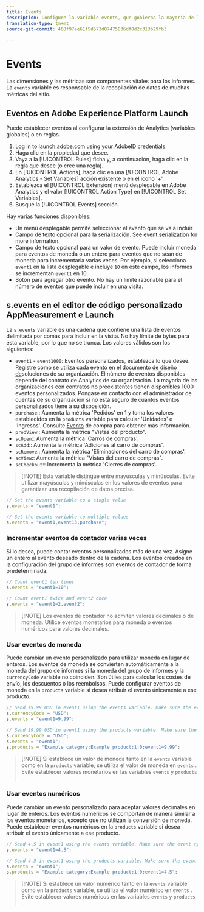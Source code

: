 ```yaml
---
title: Events
description: Configure la variable events, que gobierna la mayoría de las métricas del sitio.
translation-type: tm+mt
source-git-commit: 468f97ee61f5d573d07475836df8d2c313b29fb3

---
```



# Events

Las dimensiones y las métricas son componentes vitales para los informes. La `events` variable es responsable de la recopilación de datos de muchas métricas del sitio.

## Eventos en Adobe Experience Platform Launch

Puede establecer eventos al configurar la extensión de Analytics (variables globales) o en reglas.

1. Log in to [launch.adobe.com](https://launch.adobe.com) using your AdobeID credentials.
2. Haga clic en la propiedad que desee.
3. Vaya a la [!UICONTROL Rules] ficha y, a continuación, haga clic en la regla que desee (o cree una regla).
4. En [!UICONTROL Actions], haga clic en una [!UICONTROL Adobe Analytics - Set Variables] acción existente o en el icono &#39;+&#39;.
5. Establezca el [!UICONTROL Extension] menú desplegable en Adobe Analytics y el valor [!UICONTROL Action Type] en [!UICONTROL Set Variables].
6. Busque la [!UICONTROL Events] sección.

Hay varias funciones disponibles:

* Un menú desplegable permite seleccionar el evento que se va a incluir
* Campo de texto opcional para la serialización. See [event serialization](event-serialization.md) for more information.
* Campo de texto opcional para un valor de evento. Puede incluir moneda para eventos de moneda o un entero para eventos que no sean de moneda para incrementarla varias veces. Por ejemplo, si selecciona `event1` en la lista desplegable e incluye `10` en este campo, los informes se incrementan `event1` en 10.
* Botón para agregar otro evento. No hay un límite razonable para el número de eventos que puede incluir en una visita.

## s.events en el editor de código personalizado AppMeasurement e Launch

La `s.events` variable es una cadena que contiene una lista de eventos delimitada por comas para incluir en la visita. No hay límite de bytes para esta variable, por lo que no se trunca. Los valores válidos son los siguientes:

* `event1` - `event1000`: Eventos personalizados, establezca lo que desee. Registre cómo se utiliza cada evento en el documento [de diseño de](../../../prepare/solution-design.md)soluciones de su organización. El número de eventos disponibles depende del contrato de Analytics de su organización. La mayoría de las organizaciones con contratos no preexistentes tienen disponibles 1000 eventos personalizados. Póngase en contacto con el administrador de cuentas de su organización si no está seguro de cuántos eventos personalizados tiene a su disposición.
* `purchase`:: Aumenta la métrica &#39;Pedidos&#39; en 1 y toma los valores establecidos en la `products` variable para calcular &#39;Unidades&#39; e &#39;Ingresos&#39;. Consulte [Evento](event-purchase.md) de compra para obtener más información.
* `prodView`:: Aumenta la métrica &quot;Vistas del producto&quot;.
* `scOpen`:: Aumenta la métrica &#39;Carros de compras&#39;.
* `scAdd`:: Aumenta la métrica &#39;Adiciones al carro de compras&#39;.
* `scRemove`:: Aumenta la métrica &#39;Eliminaciones del carro de compras&#39;.
* `scView`:: Aumenta la métrica &quot;Vistas del carro de compras&quot;.
* `scCheckout`:: Incrementa la métrica &#39;Cierres de compras&#39;.

> [!NOTE] Esta variable distingue entre mayúsculas y minúsculas. Evite utilizar mayúsculas y minúsculas en los valores de eventos para garantizar una recopilación de datos precisa.

```js
// Set the events variable to a single value
s.events = "event1";

// Set the events variable to multiple values
s.events = "event1,event13,purchase";
```

### Incrementar eventos de contador varias veces

Si lo desea, puede contar eventos personalizados más de una vez. Asigne un entero al evento deseado dentro de la cadena. Los eventos creados en la configuración del grupo de informes son eventos de contador de forma predeterminada.

```js
// Count event1 ten times
s.events = "event1=10";

// Count event1 twice and event2 once
s.events = "event1=2,event2";
```

> [!NOTE] Los eventos de contador no admiten valores decimales o de moneda. Utilice eventos monetarios para moneda o eventos numéricos para valores decimales.

### Usar eventos de moneda

Puede cambiar un evento personalizado para utilizar moneda en lugar de enteros. Los eventos de moneda se convierten automáticamente a la moneda del grupo de informes si la moneda del grupo de informes y la `currencyCode` variable no coinciden. Son útiles para calcular los costes de envío, los descuentos o los reembolsos. Puede configurar eventos de moneda en la `products` variable si desea atribuir el evento únicamente a ese producto.

```js
// Send $9.99 USD in event1 using the events variable. Make sure the event type for event1 is Currency in report suite settings
s.currencyCode = "USD";
s.events = "event1=9.99";

// Send $9.99 USD in event1 using the products variable. Make sure the event type for event1 is Currency in report suite settings
s.currencyCode = "USD";
s.events = "event1";
s.products = "Example category;Example product;1;0;event1=9.99";
```

> [!NOTE] Si establece un valor de moneda tanto en la `events` variable como en la `products` variable, se utiliza el valor de moneda en `events` . Evite establecer valores monetarios en las variables `events` y `products` .

### Usar eventos numéricos

Puede cambiar un evento personalizado para aceptar valores decimales en lugar de enteros. Los eventos numéricos se comportan de manera similar a los eventos monetarios, excepto que no utilizan la conversión de moneda. Puede establecer eventos numéricos en la `products` variable si desea atribuir el evento únicamente a ese producto.

```js
// Send 4.5 in event1 using the events variable. Make sure the event type for event1 is Numeric in report suite settings
s.events = "event1=4.5";

// Send 4.5 in event1 using the products variable. Make sure the event type for event1 is Numeric in report suite settings
s.events = "event1";
s.products = "Example category;Example product;1;0;event1=4.5";
```

> [!NOTE] Si establece un valor numérico tanto en la `events` variable como en la `products` variable, se utiliza el valor numérico en `events` . Evite establecer valores numéricos en las variables `events` y `products` .
